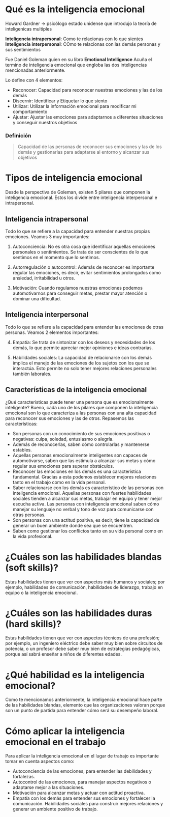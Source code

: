 # Qué es la inteligencia emocional 

Howard Gardner -> psicólogo estado unidense que introdujo la teoría de inteligenicas multiples  

**Inteligencia intrapersonal**: Como te relacionas con lo que sientes
**Inteligencia interpersonal**: COmo te relacionas con las demás personas y sus sentimientos

Fue Daniel Goleman quien en su libro **Emotional Intelligence** Acuña el termino de 
inteligencia emocional que engloba las dos inteligencias mencionadas anteriormente. 

Lo define con 4 elementos: 

- Reconocer: Capacidad para reconocer nuestras emociones y las de los demás
- Discernir: Identificar y Etiquetar lo que siento
- Utilizar: Utilizar la información emocional para modificar mi comportamiento
- Ajustar: Ajustar las emociones para adaptarnos a diferentes situaciones y conseguir nuestros objetivos

### Definición 

> Capacidad de las personas de reconocer sus emociones y las de los demás y gestionarlas para adaptarse al entorno y alcanzar sus objetivos

# Tipos de inteligencia emocional

Desde la perspectiva de Goleman, existen 5 pilares que componen la inteligencia emocional. 
Estos los divide entre inteligencia interpersonal e intrapersonal.

## Inteligencia intrapersonal

Todo lo que se refiere a la capacidad para entender nuestras propias emociones. 
Veamos 3 muy importantes:

1. Autoconciencia:
No es otra cosa que identificar aquellas emociones personales o sentimientos. 
Se trata de ser conscientes de lo que sentimos en el momento que lo sentimos.

2. Autorregulación o autocontrol:
Además de reconocer es importante regular las emociones, es decir, evitar sentimientos prolongados como ansiedad, irritabilidad u otros.

3. Motivación:
Cuando regulamos nuestras emociones podemos automotivarnos para conseguir metas, prestar mayor atención o dominar una dificultad.

## Inteligencia interpersonal

Todo lo que se refiere a la capacidad para entender las emociones de otras personas. Veamos 2 elementos importantes:

4. Empatía:
Se trata de sintonizar con los deseos y necesidades de los demás, lo que permite apreciar mejor opiniones e ideas contrarias.

5. Habilidades sociales:
La capacidad de relacionarse con los demás implica el manejo de las emociones de los sujetos con los que se interactúa.
Esto permite no solo tener mejores relaciones personales también laborales.

## Características de la inteligencia emocional
¿Qué características puede tener una persona que es emocionalmente inteligente?
Bueno, cada uno de los pilares que componen la inteligencia emocional son lo que caracteriza a las personas
con una alta capacidad para reconocer sus emociones y las de otros. Repasemos las características:

- Son personas con un conocimiento de sus emociones positivas o negativas: culpa, soledad, entusiasmo o alegría.
- Además de reconocerlas, saben cómo controlarlas y mantenerse estables.
- Aquellas personas emocionalmente inteligentes son capaces de automotivarse, saben que las estimula a alcanzar sus metas y
cómo regular sus emociones para superar obstáculos.
- Reconocer las emociones en los demás es una característica fundamental.
Gracias a esta podemos establecer mejores relaciones tanto en el trabajo como en la vida personal.
- Saber relacionarse con los demás es característico de las personas con inteligencia emocional.
Aquellas personas con fuertes habilidades sociales tienden a alcanzar sus metas, trabajar en equipo y tener mejor escucha activa.
Las personas con inteligencia emocional saben cómo manejar su lenguaje no verbal y tono de voz para comunicarse con otras personas.
- Son personas con una actitud positiva, es decir, tiene la capacidad de generar un buen ambiente donde sea que se encuentren.
- Saben como gestionar los conflictos tanto en su vida personal como en la vida profesional.




# ¿Cuáles son las habilidades blandas (soft skills)?

Estas habilidades tienen que ver con aspectos más humanos y sociales;
por ejemplo, habilidades de comunicación, habilidades de liderazgo, trabajo en equipo o la inteligencia emocional.

# ¿Cuáles son las habilidades duras (hard skills)?
Estas habilidades tienen que ver con aspectos técnicos de una profesión;
por ejemplo, un ingeniero eléctrico debe saber muy bien sobre circuitos de potencia, o un profesor debe saber muy bien de estrategias pedagógicas,
porque así sabrá enseñar a niños de diferentes edades.

# ¿Qué habilidad es la inteligencia emocional?
Como te mencionamos anteriormente, la inteligencia emocional hace parte de las habilidades blandas,
elemento que las organizaciones valoran porque son un punto de partida para entender cómo será su desempeño laboral.

# Cómo aplicar la inteligencia emocional en el trabajo

Para aplicar la inteligencia emocional en el lugar de trabajo es importante tomar en cuenta aspectos como:

- Autoconciencia de las emociones, para entender las debilidades y fortalezas.
- Autocontrol de las emociones, para manejar aspectos negativos o adaptarse mejor a las situaciones.
- Motivación para alcanzar metas y actuar con actitud proactiva.
- Empatía con los demás para entender sus emociones y fortalecer la comunicación.
Habilidades sociales para construir mejores relaciones y generar un ambiente positivo de trabajo.
